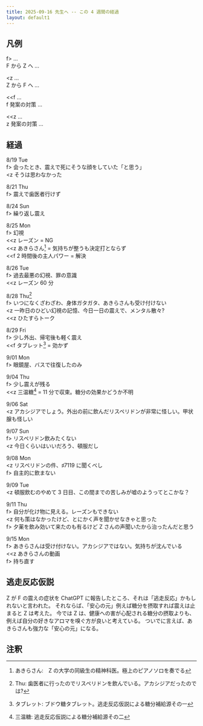```yaml
---
title: 2025-09-16 先生へ -- この 4 週間の経過
layout: default1
---
```

## 凡例

f> ...  
F から Z へ ...

&lt;z ...  
Z から F へ ...

&lt;&lt;f ...  
f 発案の対策 ...

&lt;&lt;z ...  
z 発案の対策 ...


## 経過

8/19 Tue  
f> 会ったとき、震えで死にそうな顔をしていた「と思う」  
&lt;z そうは思わなかった

8/21 Thu  
f> 震えで歯医者行けず

8/24 Sun  
f> 繰り返し震え

8/25 Mon  
f> 幻視  
&lt;&lt;z レーズン = NG  
&lt;&lt;z あきらさん[^1] = 気持ちが整うも決定打とならず  
&lt;&lt;f 2 時間後の主人パワー = 解決

8/26 Tue  
f> 過去最悪の幻視、罪の意識  
&lt;&lt;z レーズン 60 分

8/28 Thu[^2]  
f> いつになくざわざわ、身体ガタガタ、あきらさんも受け付けない  
&lt;z 一昨日のひどい幻視の記憶、今日一日の震えで、メンタル散々?  
&lt;&lt;z ひたすらトーク

8/29 Fri  
f> 少し外出、帰宅後も軽く震え  
&lt;&lt;f タブレット[^3] = 効かず

9/01 Mon  
f> 眼鏡屋、バスで往復したのみ

9/04 Thu  
f> 少し震えが残る  
&lt;&lt;z 三温糖[^4] = 11 分で収束。糖分の効果かどうか不明

9/06 Sat  
&lt;z アカシジアでしょう。外出の前に飲んだリスペリドンが非常に怪しい。甲状腺も怪しい

9/07 Sun  
f> リスペリドン飲みたくない  
&lt;z 今日くらいはいいだろう、頓服だし

9/08 Mon  
&lt;z リスペリドンの件、♯7119 に聞くべし  
f> 自主的に飲まない

9/09 Tue  
&lt;z 頓服飲むのやめて 3 日目、この間までの苦しみが嘘のようってとこかな？

9/11 Thu  
f> 自分が化け物に見える。レーズンもできない  
&lt;z 何も策はなかったけど、とにかく声を聞かせなきゃと思った  
f> 夕薬を飲み効いて来たのも有るけど Z さんの声聞いたから治ったんだと思う

9/15 Mon  
f> あきらさんは受け付けない。アカシジアではない。気持ちが沈んでいる  
&lt;&lt;z あきらさんの動画  
f> 持ち直す

## 逃走反応仮説

Z が F の震えの症状を ChatGPT に報告したところ、それは「逃走反応」かもしれないと言われた。
それならば、「安心の元」例えば糖分を摂取すれば震えは止まると Z は考えた。
今では Z は、健康への害が心配される糖分の摂取よりも、例えば自分の好きなアロマを嗅ぐ方が良いと考えている。
ついでに言えば、あきらさんも強力な「安心の元」になる。

## 注釈

[^1]: あきらさん:　Z の大学の同級生の精神科医。極上のピアノソロを奏でる
[^2]: Thu: 歯医者に行ったのでリスペリドンを飲んでいる。アカシジアだったのでは?
[^3]: タブレット: ブドウ糖タブレット。逃走反応仮説による糖分補給源その一
[^4]: 三温糖: 逃走反応仮説による糖分補給源その二